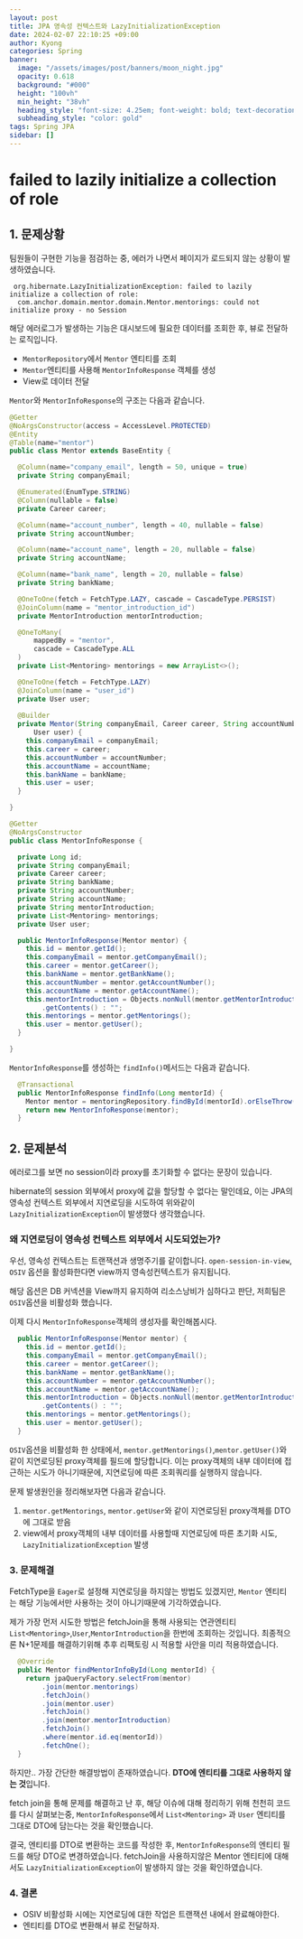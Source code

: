 ```yaml
---
layout: post
title: JPA 영속성 컨텍스트와 LazyInitializationException
date: 2024-02-07 22:10:25 +09:00
author: Kyong
categories: Spring
banner:
  image: "/assets/images/post/banners/moon_night.jpg"
  opacity: 0.618
  background: "#000"
  height: "100vh"
  min_height: "38vh"
  heading_style: "font-size: 4.25em; font-weight: bold; text-decoration: underline"
  subheading_style: "color: gold"
tags: Spring JPA
sidebar: []
---
```

# failed to lazily initialize a collection of role

## 1. 문제상황
팀원들이 구현한 기능을 점검하는 중, 에러가 나면서 페이지가 로드되지 않는 상황이 발생하였습니다.

```text
 org.hibernate.LazyInitializationException: failed to lazily initialize a collection of role:
  com.anchor.domain.mentor.domain.Mentor.mentorings: could not initialize proxy - no Session
```


해당 에러로그가 발생하는 기능은 대시보드에 필요한 데이터를 조회한 후, 뷰로 전달하는 로직입니다.

- `MentorRepository`에서 `Mentor` 엔티티를 조회
- `Mentor`엔티티를 사용해 `MentorInfoResponse` 객체를 생성
- View로 데이터 전달

`Mentor`와 `MentorInfoResponse`의 구조는 다음과 같습니다.
```java
@Getter
@NoArgsConstructor(access = AccessLevel.PROTECTED)
@Entity
@Table(name="mentor")
public class Mentor extends BaseEntity {

  @Column(name="company_email", length = 50, unique = true)
  private String companyEmail;

  @Enumerated(EnumType.STRING)
  @Column(nullable = false)
  private Career career;

  @Column(name="account_number", length = 40, nullable = false)
  private String accountNumber;

  @Column(name="account_name", length = 20, nullable = false)
  private String accountName;

  @Column(name="bank_name", length = 20, nullable = false)
  private String bankName;

  @OneToOne(fetch = FetchType.LAZY, cascade = CascadeType.PERSIST)
  @JoinColumn(name = "mentor_introduction_id")
  private MentorIntroduction mentorIntroduction;

  @OneToMany(
      mappedBy = "mentor",
      cascade = CascadeType.ALL
  )
  private List<Mentoring> mentorings = new ArrayList<>();

  @OneToOne(fetch = FetchType.LAZY)
  @JoinColumn(name = "user_id")
  private User user;
  
  @Builder
  private Mentor(String companyEmail, Career career, String accountNumber, String accountName, String bankName,
      User user) {
    this.companyEmail = companyEmail;
    this.career = career;
    this.accountNumber = accountNumber;
    this.accountName = accountName;
    this.bankName = bankName;
    this.user = user;
  }

}
```
```java
@Getter
@NoArgsConstructor
public class MentorInfoResponse {

  private Long id;
  private String companyEmail;
  private Career career;
  private String bankName;
  private String accountNumber;
  private String accountName;
  private String mentorIntroduction;
  private List<Mentoring> mentorings;
  private User user;

  public MentorInfoResponse(Mentor mentor) {
    this.id = mentor.getId();
    this.companyEmail = mentor.getCompanyEmail();
    this.career = mentor.getCareer();
    this.bankName = mentor.getBankName();
    this.accountNumber = mentor.getAccountNumber();
    this.accountName = mentor.getAccountName();
    this.mentorIntroduction = Objects.nonNull(mentor.getMentorIntroduction()) ? mentor.getMentorIntroduction()
        .getContents() : "";
    this.mentorings = mentor.getMentorings();
    this.user = mentor.getUser();
  }

}
```
`MentorInfoResponse`를 생성하는 `findInfo()`메서드는 다음과 같습니다.
```java
  @Transactional
  public MentorInfoResponse findInfo(Long mentorId) {
    Mentor mentor = mentoringRepository.findById(mentorId).orElseThrow(MentorNotFoundException::new);
    return new MentorInfoResponse(mentor);
  }
```

## 2. 문제분석
에러로그를 보면 no session이라 proxy를 초기화할 수 없다는 문장이 있습니다.

hibernate의 session 외부에서 proxy에 값을 할당할 수 없다는 말인데요, 
이는 JPA의 영속성 컨텍스트 외부에서 지연로딩을 시도하여 위와같이 `LazyInitializationException`이 발생했다 생각했습니다.

### 왜 지연로딩이 영속성 컨텍스트 외부에서 시도되었는가?
우선, 영속성 컨텍스트는 트랜잭션과 생명주기를 같이합니다. `open-session-in-view`, `OSIV` 옵션을 활성화한다면 view까지 영속성컨텍스트가 유지됩니다.

해당 옵션은 DB 커넥션을 View까지 유지하여 리소스낭비가 심하다고 판단, 저희팀은 `OSIV`옵션을 비활성화 했습니다.

이제 다시 `MentorInfoResponse`객체의 생성자를 확인해봅시다.
```java
  public MentorInfoResponse(Mentor mentor) {
    this.id = mentor.getId();
    this.companyEmail = mentor.getCompanyEmail();
    this.career = mentor.getCareer();
    this.bankName = mentor.getBankName();
    this.accountNumber = mentor.getAccountNumber();
    this.accountName = mentor.getAccountName();
    this.mentorIntroduction = Objects.nonNull(mentor.getMentorIntroduction()) ? mentor.getMentorIntroduction()
        .getContents() : "";
    this.mentorings = mentor.getMentorings();
    this.user = mentor.getUser();
  }
```
`OSIV`옵션을 비활성화 한 상태에서, `mentor.getMentorings()`,`mentor.getUser()`와 같이 지연로딩된 proxy객체를 필드에 할당합니다.
이는 proxy객체의 내부 데이터에 접근하는 시도가 아니기때문에, 지연로딩에 따른 조회쿼리를 실행하지 않습니다. 

문제 발생원인을 정리해보자면 다음과 같습니다.
1. `mentor.getMentorings`, `mentor.getUser`와 같이 지연로딩된 proxy객체를 DTO에 그대로 받음
2. view에서 proxy객체의 내부 데이터를 사용할때 지연로딩에 따른 초기화 시도, `LazyInitializationException` 발생


### 3. 문제해결
FetchType을 `Eager`로 설정해 지연로딩을 하지않는 방법도 있겠지만, `Mentor` 엔티티는 해당 기능에서만 사용하는 것이 아니기때문에 기각하였습니다.

제가 가장 먼저 시도한 방법은 fetchJoin을 통해 사용되는 연관엔티티 `List<Mentoring>`,`User`,`MentorIntroduction`을 한번에 조회하는 것입니다.
최종적으론 N+1문제를 해결하기위해 추후 리팩토링 시 적용할 사안을 미리 적용하였습니다.
```java
  @Override
  public Mentor findMentorInfoById(Long mentorId) {
    return jpaQueryFactory.selectFrom(mentor)
        .join(mentor.mentorings)
        .fetchJoin()
        .join(mentor.user)
        .fetchJoin()
        .join(mentor.mentorIntroduction)
        .fetchJoin()
        .where(mentor.id.eq(mentorId))
        .fetchOne();
  }
```

하지만.. 가장 간단한 해결방법이 존재하였습니다. **DTO에 엔티티를 그대로 사용하지 않는 것**입니다.

fetch join을 통해 문제를 해결하고 난 후, 해당 이슈에 대해 정리하기 위해 천천히 코드를 다시 살펴보는중,
`MentorInfoResponse`에서 `List<Mentoring>` 과 `User` 엔티티를 그대로 DTO에 담는다는 것을 확인했습니다.

결국, 엔티티를 DTO로 변환하는 코드를 작성한 후, `MentorInfoResponse`의 엔티티 필드를 해당 DTO로 변경하였습니다.
fetchJoin을 사용하지않은 Mentor 엔티티에 대해서도 `LazyInitializationException`이 발생하지 않는 것을 확인하였습니다.

### 4. 결론
- OSIV 비활성화 시에는 지연로딩에 대한 작업은 트랜잭션 내에서 완료해야한다.
- 엔티티를 DTO로 변환해서 뷰로 전달하자.
